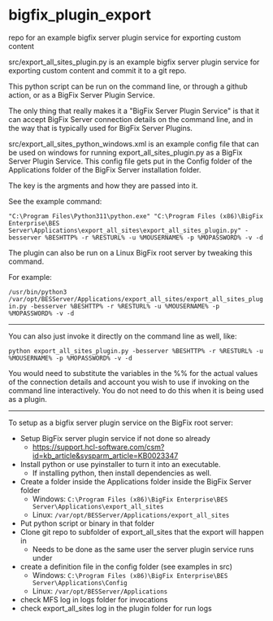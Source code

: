 # bigfix_plugin_export

repo for an example bigfix server plugin service for exporting custom content

src/export_all_sites_plugin.py is an example bigfix server plugin service for exporting custom content and commit it to a git repo.

This python script can be run on the command line, or through a github action, or as a BigFix Server Plugin Service.

The only thing that really makes it a "BigFix Server Plugin Service" is that it can accept BigFix Server connection details on the command line, and in the way that is typically used for BigFix Server Plugins.

src/export_all_sites_python_windows.xml is an example config file that can be used on windows for running export_all_sites_plugin.py as a BigFix Server Plugin Service. This config file gets put in the Config folder of the Applications folder of the BigFix Server installation folder.

The key is the argments and how they are passed into it.

See the example command:

`"C:\Program Files\Python311\python.exe" "C:\Program Files (x86)\BigFix Enterprise\BES Server\Applications\export_all_sites\export_all_sites_plugin.py" -besserver %BESHTTP% -r %RESTURL% -u %MOUSERNAME% -p %MOPASSWORD% -v -d`

The plugin can also be run on a Linux BigFix root server by tweaking this command.

For example:

`/usr/bin/python3 /var/opt/BESServer/Applications/export_all_sites/export_all_sites_plugin.py -besserver %BESHTTP% -r %RESTURL% -u %MOUSERNAME% -p %MOPASSWORD% -v -d`

---

You can also just invoke it directly on the command line as well, like:

`python export_all_sites_plugin.py -besserver %BESHTTP% -r %RESTURL% -u %MOUSERNAME% -p %MOPASSWORD% -v -d`

You would need to substitute the variables in the %% for the actual values of the connection details and account you wish to use if invoking on the command line interactively. You do not need to do this when it is being used as a plugin.

---

To setup as a bigfix server plugin service on the BigFix root server:

- Setup BigFix server plugin service if not done so already
  - https://support.hcl-software.com/csm?id=kb_article&sysparm_article=KB0023347
- Install python or use pyinstaller to turn it into an executable.
  - If installing python, then install dependencies as well.
- Create a folder inside the Applications folder inside the BigFix Server folder
  - Windows: `C:\Program Files (x86)\BigFix Enterprise\BES Server\Applications\export_all_sites`
  - Linux: `/var/opt/BESServer/Applications/export_all_sites`
- Put python script or binary in that folder
- Clone git repo to subfolder of export_all_sites that the export will happen in
  - Needs to be done as the same user the server plugin service runs under
- create a definition file in the config folder (see examples in src)
  - Windows: `C:\Program Files (x86)\BigFix Enterprise\BES Server\Applications\Config`
  - Linux: `/var/opt/BESServer/Applications`
- check MFS log in logs folder for invocations
- check export_all_sites log in the plugin folder for run logs
